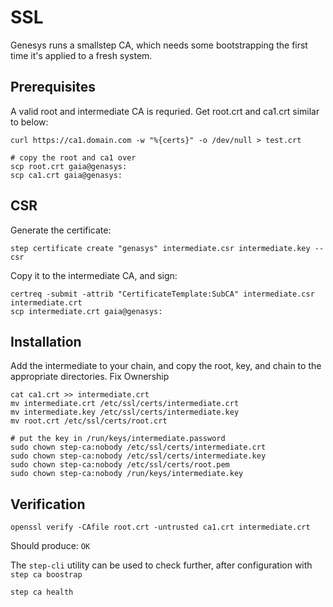 # SSL

Genesys runs a smallstep CA, which needs some bootstrapping the first time it's applied to a fresh system.


## Prerequisites

A valid root and intermediate CA is requried. Get root.crt and ca1.crt similar to below:

```shell
curl https://ca1.domain.com -w "%{certs}" -o /dev/null > test.crt
```

```shell
# copy the root and ca1 over
scp root.crt gaia@genasys:
scp ca1.crt gaia@genasys:
```

## CSR

Generate the certificate:

```shell
step certificate create "genasys" intermediate.csr intermediate.key --csr
```

Copy it to the intermediate CA, and sign:

```shell
certreq -submit -attrib "CertificateTemplate:SubCA" intermediate.csr intermediate.crt
scp intermediate.crt gaia@genasys:
```

## Installation

Add the intermediate to your chain, and copy the root, key, and chain to the appropriate directories. Fix Ownership

```shell
cat ca1.crt >> intermediate.crt
mv intermediate.crt /etc/ssl/certs/intermediate.crt
mv intermediate.key /etc/ssl/certs/intermediate.key
mv root.crt /etc/ssl/certs/root.crt

# put the key in /run/keys/intermediate.password
sudo chown step-ca:nobody /etc/ssl/certs/intermediate.crt
sudo chown step-ca:nobody /etc/ssl/certs/intermediate.key
sudo chown step-ca:nobody /etc/ssl/certs/root.pem
sudo chown step-ca:nobody /run/keys/intermediate.key
```

## Verification

```shell
openssl verify -CAfile root.crt -untrusted ca1.crt intermediate.crt
```

Should produce: `OK`

The `step-cli` utility can be used to check further, after configuration with `step ca boostrap`

```shell
step ca health
```
